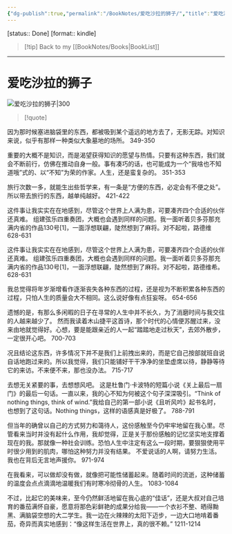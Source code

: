 ```yaml
---
{"dg-publish":true,"permalink":"/BookNotes/爱吃沙拉的狮子/","title":"爱吃沙拉的狮子","noteIcon":""}
---
```


[status:: Done]
[format:: kindle]

>[!tip] Back to my [[BookNotes/Books\|BookList]]

---
# 爱吃沙拉的狮子

![爱吃沙拉的狮子|300](https://img1.doubanio.com/view/subject/l/public/s29705837.jpg)

>[!quote]

因为那时候塞进脑袋里的东西，都被吸到某个遥远的地方去了，无影无踪。对知识来说，似乎有那样一种类似大象墓地的场所。
 349-350
    
重要的大概不是知识，而是渴望获得知识的愿望与热情。只要有这种东西，我们就会不断前行，仿佛在推动自身一般。事有凑巧的话，也可能成为一个“我啥也不知道哦”式的、以“不知”为荣的作家。人生，还是蛮复杂的。
 351-353
    
旅行次数一多，就能生出些哲学来，有一条是“方便的东西，必定会有不便之处”。所以带去旅行的东西，越单纯越好。
 421-422
    
这件事让我实实在在地感到，尽管这个世界上人满为患，可要凑齐四个合适的伙伴还真难。 组建弦乐四重奏团，大概也会遇到同样的问题。我一面听着贝多芬那充满内省的作品130号[1]，一面浮想联翩，陡然想到了麻将。对不起啦，路德维
628-631   

这件事让我实实在在地感到，尽管这个世界上人满为患，可要凑齐四个合适的伙伴还真难。 组建弦乐四重奏团，大概也会遇到同样的问题。我一面听着贝多芬那充满内省的作品130号[1]，一面浮想联翩，陡然想到了麻将。对不起啦，路德维希。
 628-631   
 
我总觉得将年岁渐增看作逐渐丧失各种东西的过程，还是视为不断积累各种东西的过程，只怕人生的质量会大不相同。这么说好像有点狂妄呀。
 654-656   
 
遗憾的是，有那么多闲暇的日子在寻常的人生中并不长久，为了消磨时间与我交往的人越来越少了。 然而我读着木山捷平这首诗，那个时代的心情便苏醒过来，没来由地就觉得好。心想，要是能跟亲近的人一起“踏踏地走过秋天”，去郊外散步，一定很开心吧。
 700-703   

况且结论这东西，许多情况下并不是我们上前拽出来的，而是它自己按部就班自说自话地跑过来的。所以我觉得，我们只能铺好干干净净的坐垫虚席以待，静静等待它的来访。不来便不来，那也没办法。
 715-717   
 
去想无关紧要的事，去想想风吧。 这是杜鲁门·卡波特的短篇小说《关上最后一扇门》的最后一句话。一直以来，我的心不知为何被这个句子深深吸引。“Think of nothing things, think of wind.”我给自己的第一部小说《且听风吟》起书名时，也想到了这句话。Nothing things，这样的语感真是好极了。
 788-791   
 
但当年的确曾以自己的方式努力和蔼待人，这份感触至今仍牢牢地留在我心里。尽管看来当时并没有起什么作用，我却觉得，正是关于那份感触的记忆坚实地支撑着现在的我。那就像一种社会训练。恐怕人生中注定有这么一段时期，要狠狠使用平时很少用到的肌肉，哪怕这种努力并没有结果。 不爱说话的人啊，请努力生活。我也在背后无言地声援你。
 971-974   
 
在我看来，可以做却没有做，就像把可能性储蓄起来。随着时间的流逝，这种储蓄的温度会点点滴滴地温暖我们有时寒冷彻骨的人生。
 1083-1084   
 
不过，比起它的美味来，至今仍然鲜活地留在我心底的“佳话”，还是大叔对自己培育的番茄满怀自豪，愿意将那色彩鲜艳的成果分给我——一个衣衫不整、晒得黝黑、满脑袋空想的大二学生。我一边在火辣辣的太阳下迈步，一边大口地啃着番茄，奇异而真实地感到：“像这样生活在世界上，真的很不赖。”
 1211-1214   
 

